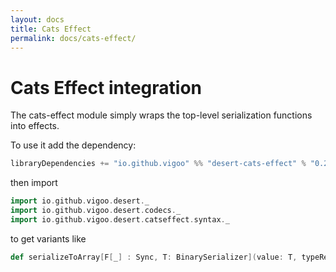 ```yaml
---
layout: docs
title: Cats Effect
permalink: docs/cats-effect/
---
```


# Cats Effect integration

The cats-effect module simply wraps the top-level serialization functions into effects.

To use it add the dependency:
```scala
libraryDependencies += "io.github.vigoo" %% "desert-cats-effect" % "0.2.0"
```

then import 

```scala mdoc
import io.github.vigoo.desert._
import io.github.vigoo.desert.codecs._
import io.github.vigoo.desert.catseffect.syntax._
```

to get variants like

```scala
def serializeToArray[F[_] : Sync, T: BinarySerializer](value: T, typeRegistry: TypeRegistry = TypeRegistry.empty): F[Array[Byte]]
``` 